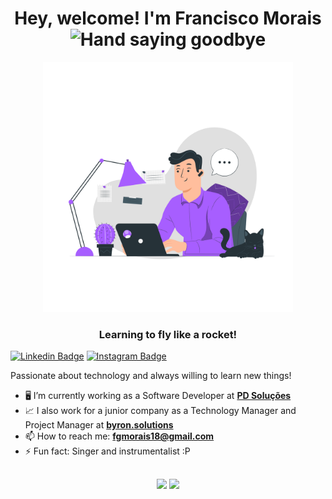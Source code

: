 <h1 align="center"> 
  Hey, welcome! I'm Francisco Morais 
  <img src="https://media.giphy.com/media/hvRJCLFzcasrR4ia7z/giphy.gif" alt="Hand saying goodbye" width="30" />
</h1>

<div align="center">
  <img src="dev.png" alt="Man coding" width="400"/>
  <h3 align="center">Learning to fly like a rocket!</h3>
</div>

[![Linkedin Badge](https://img.shields.io/badge/-LinkedIn-6633cc?style=flat-square&labelColor=6633cc&logo=Linkedin&logoColor=white&link=https://www.linkedin.com/in/lucas-bittencourt/)](https://www.linkedin.com/in/franmorais/)
[![Instagram Badge](https://img.shields.io/badge/-@franmoraiiss-6633cc?style=flat-square&labelColor=6633cc&logo=instagram&logoColor=white&link=https://instagram.com/franmoraiiss)](https://instagram.com/franmoraiiss)

<p>Passionate about technology and always willing to learn new things!</p>

- 🖥️ I’m currently working as a Software Developer at **[PD Soluções](https://www.facebook.com/pdsolucoes/)**
- 📈️ I also work for a junior company as a Technology Manager and Project Manager at **[byron.solutions](https://byronsolutions.com)**
- 📫 How to reach me: **fgmorais18@gmail.com**
- ⚡ Fun fact: Singer and instrumentalist :P

 <div align="center" style="margin-top: 30px">
     <img width="450" src="https://github-readme-stats.vercel.app/api?username=franmoraiiss&hide_border=true&show_icons=true&theme=nightowl&count_private=true"/>
     <img width="450" src="https://github-readme-streak-stats.herokuapp.com/?user=franmoraiiss&hide_border=true&theme=nightowl&show_icons=true"/>
</div>
